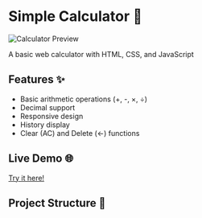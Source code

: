 # Simple Calculator 🧮

![Calculator Preview](1000003775.jpg)  <!-- Ganti dengan nama file gambar yang sesuai -->

A basic web calculator with HTML, CSS, and JavaScript

## Features ✨
- Basic arithmetic operations (+, -, ×, ÷)
- Decimal support
- Responsive design
- History display
- Clear (AC) and Delete (←) functions

## Live Demo 🌐
[Try it here!](https://yourusername.github.io/simple-calculator)  <!-- Ganti dengan URL GitHub Pages Anda -->

## Project Structure 📁
